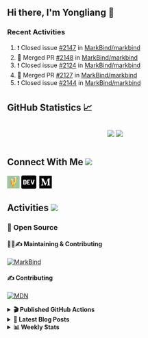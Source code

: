 ## Hi there, I'm Yongliang 👋

### Recent Activities

<!--START_SECTION:activity-->
1. ❗️ Closed issue [#2147](https://github.com/MarkBind/markbind/issues/2147) in [MarkBind/markbind](https://github.com/MarkBind/markbind)
2. 🎉 Merged PR [#2148](https://github.com/MarkBind/markbind/pull/2148) in [MarkBind/markbind](https://github.com/MarkBind/markbind)
3. ❗️ Closed issue [#2124](https://github.com/MarkBind/markbind/issues/2124) in [MarkBind/markbind](https://github.com/MarkBind/markbind)
4. 🎉 Merged PR [#2127](https://github.com/MarkBind/markbind/pull/2127) in [MarkBind/markbind](https://github.com/MarkBind/markbind)
5. ❗️ Closed issue [#2144](https://github.com/MarkBind/markbind/issues/2144) in [MarkBind/markbind](https://github.com/MarkBind/markbind)
<!--END_SECTION:activity-->

## GitHub Statistics :chart_with_upwards_trend:
<div align="center">
<div style="display: flex; align-items: center; justify-content: center;">

[![](https://github-readme-stats-tlylt.vercel.app/api?username=tlylt&show_icons=true&theme=tokyonight&hide_border=true&locale=en)](https://github.com/tlylt)
[![](https://github-readme-streak-stats.herokuapp.com/?user=tlylt&theme=tokyonight&hide_border=true)](https://github.com/tlylt)
</div>
</div>

## Connect With Me <img src="https://media.giphy.com/media/2wh5K5yE3ulp3xgYcG/giphy-downsized.gif" width="30">

<a href="https://www.yongliangliu.com/" target="_blank"><img align="center" src="static/site-icon.png" alt="yongliangliu.com" height="29" width="29" /></a>
<a href="https://dev.to/tlylt" target="_blank"><img align="center" src="static/dev-badge.svg" alt="dev.to/tlylt" height="35" width="35" /></a>
<a href="https://tlylt.medium.com" target="_blank"><img align="center" src="static/medium.png" alt="tlylt.medium.com" height="35" width="35" /></a>

## Activities <img src="https://media.giphy.com/media/WUlplcMpOCEmTGBtBW/giphy.gif" width="30">

### 🔭 Open Source

#### 👷‍♂️✍️ Maintaining & Contributing
[![MarkBind](https://github-readme-stats-tlylt.vercel.app/api/pin/?username=markbind&repo=markbind)](https://github.com/MarkBind/markbind)

#### ✍️ Contributing
[![MDN](https://github-readme-stats-tlylt.vercel.app/api/pin/?username=mdn&repo=content)](https://github.com/mdn/content)

<details>
<summary> <b>🎬 Published GitHub Actions </b> </summary>

[![install-graphviz](https://github-readme-stats-tlylt.vercel.app/api/pin/?username=tlylt&repo=install-graphviz)](https://github.com/tlylt/install-graphviz)

[![reposense-action](https://github-readme-stats-tlylt.vercel.app/api/pin/?username=tlylt&repo=reposense-action)](https://github.com/tlylt/reposense-action)

[![markbin-action](https://github-readme-stats-tlylt.vercel.app/api/pin/?username=markbind&repo=markbind-action)](https://github.com/MarkBind/markbind-action)

</details>

<details>
<summary> <b>📕 Latest Blog Posts</b> </summary>

<!-- BLOG-POST-LIST:START -->
- [Creating a regex-based Markdown parser in TypeScript](https://www.yongliangliu.com/blog/rmark/)
- [Create VSCode Snippets for Markdown Blog Workflows](https://www.yongliangliu.com/blog/vscode-snippets/)
- [Brag Doc 2023](https://www.yongliangliu.com/blog/brag-doc-2023/)
- [My Journey into Open Source](https://www.yongliangliu.com/blog/my-journey-into-open-source/)
- [Resources for Orbital CP2106 Independent Software Development Project](https://www.yongliangliu.com/blog/orbital-prep/)
<!-- BLOG-POST-LIST:END -->

</details>

<details>
<summary> <b>📊 Weekly Stats</b> </summary>

<!--START_SECTION:waka-->
![Code Time](http://img.shields.io/badge/Code%20Time-789%20hrs%2023%20mins-blue)

**🐱 My GitHub Data** 

> 🏆 485 Contributions in the Year 2023
 > 
> 📦 438.4 kB Used in GitHub's Storage 
 > 
> 🚫 Not Opted to Hire
 > 
> 📜 159 Public Repositories 
 > 
> 🔑 27 Private Repositories  
 > 
**I'm an Early 🐤** 

```text
🌞 Morning      227 commits       ████████░░░░░░░░░░░░░░░░░   31.57 % 
🌆 Daytime      174 commits       ██████░░░░░░░░░░░░░░░░░░░   24.20 % 
🌃 Evening      269 commits       █████████░░░░░░░░░░░░░░░░   37.41 % 
🌙 Night         49 commits       █░░░░░░░░░░░░░░░░░░░░░░░░   06.82 % 

```
📅 **I'm Most Productive on Friday** 

```text
Monday         109 commits       ███░░░░░░░░░░░░░░░░░░░░░░   15.16 % 
Tuesday         90 commits       ███░░░░░░░░░░░░░░░░░░░░░░   12.52 % 
Wednesday      128 commits       ████░░░░░░░░░░░░░░░░░░░░░   17.80 % 
Thursday        91 commits       ███░░░░░░░░░░░░░░░░░░░░░░   12.66 % 
Friday         161 commits       █████░░░░░░░░░░░░░░░░░░░░   22.39 % 
Saturday        79 commits       ██░░░░░░░░░░░░░░░░░░░░░░░   10.99 % 
Sunday          61 commits       ██░░░░░░░░░░░░░░░░░░░░░░░   08.48 % 

```


📊 **This Week I Spent My Time On** 

```text
⌚︎ Time Zone: Asia/Singapore

💬 Programming Languages: 
Markdown                 11 hrs 33 mins      ███████████████████░░░░░░   76.75 % 
Java                     56 mins             █░░░░░░░░░░░░░░░░░░░░░░░░   06.28 % 
JavaScript               42 mins             █░░░░░░░░░░░░░░░░░░░░░░░░   04.75 % 
JSON                     29 mins             ░░░░░░░░░░░░░░░░░░░░░░░░░   03.28 % 
Git Config               26 mins             ░░░░░░░░░░░░░░░░░░░░░░░░░   02.93 % 

```


 Last Updated on 12/02/2023 00:40:53 UTC
<!--END_SECTION:waka-->

</details>
